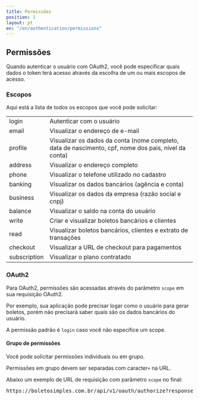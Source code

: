 ```yaml
---
title: Permissões
position: 1
layout: pt
en: "/en/authentication/permissions"
---
```


## Permissões

Quando autenticar o usuário com OAuth2, você pode especificar quais dados o token terá acesso através da escolha de um ou mais escopos de acesso.

### Escopos

Aqui está a lista de todos os escopos que você pode solicitar:

<table>
  <tr>
    <td>login</td>
    <td>Autenticar com o usuário</td>
  </tr>
  <tr>
    <td>email</td>
    <td>Visualizar o endereço de e-mail</td>
  </tr>
  <tr>
    <td>profile</td>
    <td>Visualizar os dados da conta (nome completo, data de nascimento, cpf, nome dos pais, nível da conta)</td>
  </tr>
  <tr>
    <td>address</td>
    <td>Visualizar o endereço completo</td>
  </tr>
  <tr>
    <td>phone</td>
    <td>Visualizar o telefone utilizado no cadastro</td>
  </tr>
  <tr>
    <td>banking</td>
    <td>Visualizar os dados bancários (agência e conta)</td>
  </tr>
  <tr>
    <td>business</td>
    <td>Visualizar os dados da empresa (razão social e cnpj)</td>
  </tr>
  <tr>
    <td>balance</td>
    <td>Visualizar o saldo na conta do usuário</td>
  </tr>
  <tr>
    <td>write</td>
    <td>Criar e visualizar boletos bancários e clientes</td>
  </tr>
  <tr>
    <td>read</td>
    <td>Visualizar boletos bancários, clientes e extrato de transações</td>
  </tr>
  <tr>
    <td>checkout</td>
    <td>Visualizar a URL de checkout para pagamentos</td>
  </tr>
  <tr>
    <td>subscription</td>
    <td>Visualizar o plano contratado</td>
  </tr>

</table>

### OAuth2

Para OAuth2, permissões são acessadas através do parâmetro `scope` em sua requisição OAuth2.

Por exemplo, sua aplicação pode precisar logar como o usuário para gerar boletos, porém não precisará saber quais são os dados bancários do usuário.

A permissão padrão é `login` caso você não especifice um scope.

#### Grupo de permissões

Você pode solicitar permissões individuais ou em grupo.

Permissões em grupo devem ser separadas com caracter`+` na URL.

Abaixo um exemplo de URL de requisição com parâmetro `scope` no final:

<pre class="html">https://boletosimples.com.br/api/v1/oauth/authorize?response_type=code&amp;client_id=YOUR_CLIENT_ID&amp;redirect_uri=YOUR_CALLBACK_URL&amp;scope=login+email+profile</pre>
